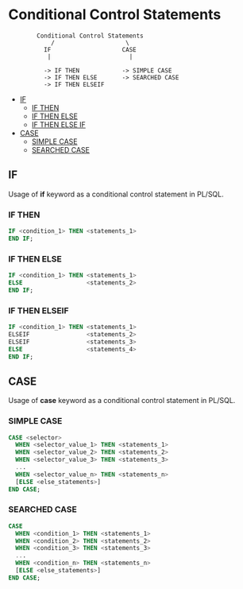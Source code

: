 # Conditional Control Statements

            Conditional Control Statements
                /                    \
              IF                    CASE
               |                      |

              -> IF THEN            -> SIMPLE CASE
              -> IF THEN ELSE       -> SEARCHED CASE
              -> IF THEN ELSEIF
- [IF](#if)
  - [IF THEN](#if-then)
  - [IF THEN ELSE](#if-then-else)
  - [IF THEN ELSE IF](#if-then-elseif)
- [CASE](#case)
  - [SIMPLE CASE](#simple-case)
  - [SEARCHED CASE](#searched-case)

## IF

Usage of **if** keyword as a conditional control statement in PL/SQL.

### IF THEN

``` sql
IF <condition_1> THEN <statements_1>
END IF;
```

### IF THEN ELSE

``` sql
IF <condition_1> THEN <statements_1>
ELSE                  <statements_2>
END IF;
```

### IF THEN ELSEIF

``` sql
IF <condition_1> THEN <statements_1>
ELSEIF                <statements_2>
ELSEIF                <statements_3>
ELSE                  <statements_4>
END IF;
```

## CASE

Usage of **case** keyword as a conditional control statement in PL/SQL.

### SIMPLE CASE

```sql
CASE <selector>
  WHEN <selector_value_1> THEN <statements_1>
  WHEN <selector_value_2> THEN <statements_2>
  WHEN <selector_value_3> THEN <statements_3>
  ...
  WHEN <selector_value_n> THEN <statements_n>
  [ELSE <else_statements>]
END CASE;
```

### SEARCHED CASE

```sql
CASE
  WHEN <condition_1> THEN <statements_1>
  WHEN <condition_2> THEN <statements_2>
  WHEN <condition_3> THEN <statements_3>
  ...
  WHEN <condition_n> THEN <statements_n>
  [ELSE <else_statements>]
END CASE;
```
